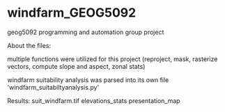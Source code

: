 # windfarm_GEOG5092
geog5092 programming and automation group project


About the files: 

multiple functions were utilized for this project (reproject, mask, rasterize vectors, compute slope and aspect, zonal stats)

windfarm suitability analysis was parsed into its own file 'windfarm_suitabiltyanalysis.py'

Results:
suit_windfarm.tif
elevations_stats
presentation_map
